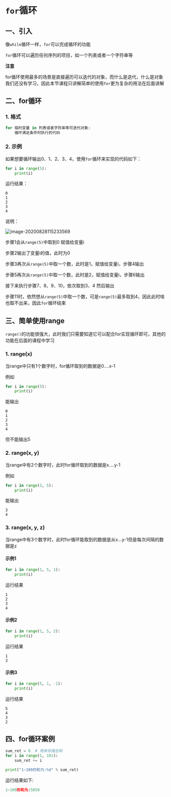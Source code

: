 # `for`循环

## 一、引入

像`while`循环一样，`for`可以完成循环的功能

`for`循环可以遍历任何序列的项目，如一个列表或者一个字符串等

**注意**

for循环使用最多的场景是直接遍历可以迭代的对象，而什么是迭代，什么是对象我们还没有学习，因此本节课程只讲解简单的使用`for`更为复杂的用法在后面讲解



## 二、for循环

### 1. 格式

```python
for 临时变量 in 列表或者字符串等可迭代对象:
    循环满足条件时执行的代码
```



### 2. 示例

如果想要循环输出0、1、2、3、4，使用`for`循环来实现的代码如下：

```python
for i in range(5):
    print(i)

```

运行结果：

```
0
1
2
3
4
```

说明：

![image-20200828115233569](https://cdn.itprojects.cn/04book/0002.book.img/2020-python38/3ts0n.png)

步骤1会从`range(5)`中取到0 赋值给变量i

步骤2输出了变量i的值，此时为0

步骤3再次从`range(5)`中取一个数，此时是1，赋值给变量i，步骤4输出

步骤5再次从`range(5)`中取一个数，此时是2，赋值给变量i，步骤6输出

接下来执行步骤7、8、9、10，依次取到3、4 然后输出

步骤11时，依然想从`range(5)`中取一个数，可是`range(5)`最多取到4，因此此时啥也取不出来，因此`for`循环结束



## 三、简单使用range

`range()`的功能很强大，此时我们只需要知道它可以配合for实现循环即可，其他的功能在后面的课程中学习

### 1. range(x)

当range中只有1个数字时，for循环取到的数据是0....x-1

例如

```python
for i in range(5):
    print(i)
```

能输出

```
0
1
2
3
4
```

但不能输出5



### 2. range(x, y)

当range中有2个数字时，此时for循环取到的数据是x....y-1

例如

```python
for i in range(3, 5):
	print(i)
```

能输出

```
3
4
```



### 3. range(x, y, z)

当range中有3个数字时，此时for循环能取到的数据是从x...y-1但是每次间隔的数据是z

#### 示例1

```python
for i in range(1, 5, 1):
    print(i)
```

运行结果

```
1
2
3
4
```

#### 示例2

```python
for i in range(1, 5, 2):
    print(i)
```

运行结果

```
1
3
```

#### 示例3

```python
for i in range(5, 1, -1):
	print(i)
```

运行结果

```
5
4
3
2
```



## 四、for循环案例

```python
sum_ret = 0  # 用来存储总和
for i in range(1, 101):
    sum_ret += i

print("1~100的和为:%d" % sum_ret)
```

运行结果如下:

```python
1~100的和为:5050
```

